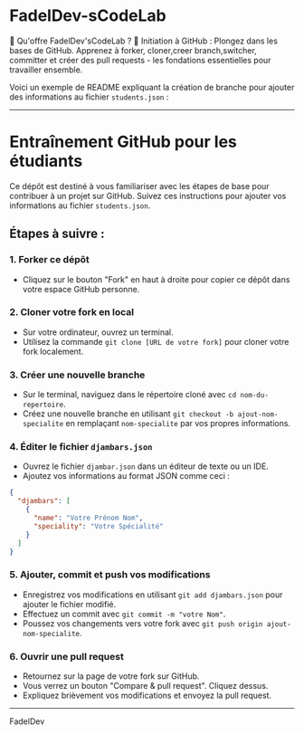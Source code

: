 # FadelDev-sCodeLab
🌟 Qu'offre FadelDev'sCodeLab ?  🤝 Initiation à GitHub : Plongez dans les bases de GitHub. Apprenez à forker, cloner,creer branch,switcher, committer et créer des pull requests - les fondations essentielles pour travailler ensemble.


Voici un exemple de README expliquant la création de branche pour ajouter des informations au fichier `students.json` :

---

# Entraînement GitHub pour les étudiants

Ce dépôt est destiné à vous familiariser avec les étapes de base pour contribuer à un projet sur GitHub. Suivez ces instructions pour ajouter vos informations au fichier `students.json`.

## Étapes à suivre :

### 1. Forker ce dépôt

- Cliquez sur le bouton "Fork" en haut à droite pour copier ce dépôt dans votre espace GitHub personne.

### 2. Cloner votre fork en local

- Sur votre ordinateur, ouvrez un terminal.
- Utilisez la commande `git clone [URL de votre fork]` pour cloner votre fork localement.

### 3. Créer une nouvelle branche

- Sur le terminal, naviguez dans le répertoire cloné avec `cd nom-du-repertoire`.
- Créez une nouvelle branche en utilisant `git checkout -b ajout-nom-specialite` en remplaçant `nom-specialite` par vos propres informations.

### 4. Éditer le fichier `djambars.json`

- Ouvrez le fichier `djambar.json` dans un éditeur de texte ou un IDE.
- Ajoutez vos informations au format JSON comme ceci :
```json
{
  "djambars": [
    {
      "name": "Votre Prénom Nom",
      "speciality": "Votre Spécialité"
    }
  ]
}
```

### 5. Ajouter, commit et push vos modifications

- Enregistrez vos modifications en utilisant `git add djambars.json` pour ajouter le fichier modifié.
- Effectuez un commit avec `git commit -m "votre Nom"`.
- Poussez vos changements vers votre fork avec `git push origin ajout-nom-specialite`.

### 6. Ouvrir une pull request

- Retournez sur la page de votre fork sur GitHub.
- Vous verrez un bouton "Compare & pull request". Cliquez dessus.
- Expliquez brièvement vos modifications et envoyez la pull request.

---
FadelDev
